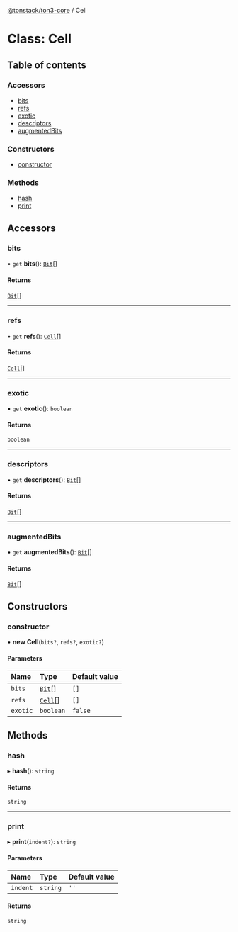[@tonstack/ton3-core](../README.md) / Cell

# Class: Cell

## Table of contents

### Accessors

- [bits](Cell.md#bits)
- [refs](Cell.md#refs)
- [exotic](Cell.md#exotic)
- [descriptors](Cell.md#descriptors)
- [augmentedBits](Cell.md#augmentedbits)

### Constructors

- [constructor](Cell.md#constructor)

### Methods

- [hash](Cell.md#hash)
- [print](Cell.md#print)

## Accessors

### bits

• `get` **bits**(): [`Bit`](../README.md#bit)[]

#### Returns

[`Bit`](../README.md#bit)[]

___

### refs

• `get` **refs**(): [`Cell`](Cell.md)[]

#### Returns

[`Cell`](Cell.md)[]

___

### exotic

• `get` **exotic**(): `boolean`

#### Returns

`boolean`

___

### descriptors

• `get` **descriptors**(): [`Bit`](../README.md#bit)[]

#### Returns

[`Bit`](../README.md#bit)[]

___

### augmentedBits

• `get` **augmentedBits**(): [`Bit`](../README.md#bit)[]

#### Returns

[`Bit`](../README.md#bit)[]

## Constructors

### constructor

• **new Cell**(`bits?`, `refs?`, `exotic?`)

#### Parameters

| Name | Type | Default value |
| :------ | :------ | :------ |
| `bits` | [`Bit`](../README.md#bit)[] | `[]` |
| `refs` | [`Cell`](Cell.md)[] | `[]` |
| `exotic` | `boolean` | `false` |

## Methods

### hash

▸ **hash**(): `string`

#### Returns

`string`

___

### print

▸ **print**(`indent?`): `string`

#### Parameters

| Name | Type | Default value |
| :------ | :------ | :------ |
| `indent` | `string` | `''` |

#### Returns

`string`
